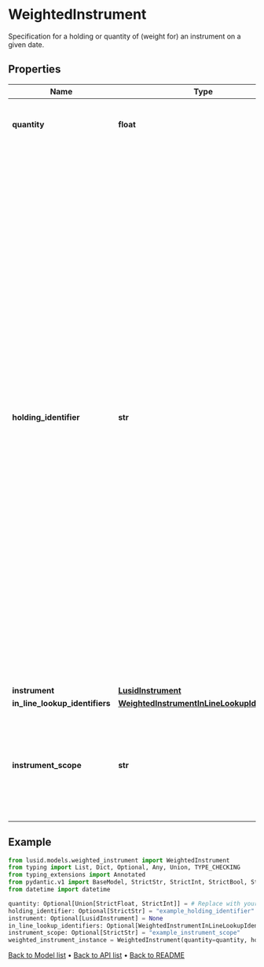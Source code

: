 # WeightedInstrument

Specification for a holding or quantity of (weight for) an instrument on a given date.
## Properties
Name | Type | Description | Notes
------------ | ------------- | ------------- | -------------
**quantity** | **float** | The quantity of the instrument that is owned. | [optional] 
**holding_identifier** | **str** | Identifier for the instrument.  For a single, unique trade or transaction this can be thought of as equivalent to the transaction identifier, or  a composite of the sub-holding keys for a regular sub-holding. When there are multiple transactions sharing the same underlying instrument  such as purchase of shares on multiple dates where tax implications are different this would not be the case.    In an inlined aggregation request if this is wanted to identify a line item, it can be specified in the set of aggregation keys given on the aggregation  request that accompanies the set of weighted instruments. | [optional] 
**instrument** | [**LusidInstrument**](LusidInstrument.md) |  | [optional] 
**in_line_lookup_identifiers** | [**WeightedInstrumentInLineLookupIdentifiers**](WeightedInstrumentInLineLookupIdentifiers.md) |  | [optional] 
**instrument_scope** | **str** | The scope in which to resolve the instrument, if no inlined definition is provided.  If left empty, the default scope will be used. | [optional] 
## Example

```python
from lusid.models.weighted_instrument import WeightedInstrument
from typing import List, Dict, Optional, Any, Union, TYPE_CHECKING
from typing_extensions import Annotated
from pydantic.v1 import BaseModel, StrictStr, StrictInt, StrictBool, StrictFloat, StrictBytes, Field, validator, ValidationError, conlist, constr
from datetime import datetime

quantity: Optional[Union[StrictFloat, StrictInt]] = # Replace with your value
holding_identifier: Optional[StrictStr] = "example_holding_identifier"
instrument: Optional[LusidInstrument] = None
in_line_lookup_identifiers: Optional[WeightedInstrumentInLineLookupIdentifiers] = # Replace with your value
instrument_scope: Optional[StrictStr] = "example_instrument_scope"
weighted_instrument_instance = WeightedInstrument(quantity=quantity, holding_identifier=holding_identifier, instrument=instrument, in_line_lookup_identifiers=in_line_lookup_identifiers, instrument_scope=instrument_scope)

```

[Back to Model list](../README.md#documentation-for-models) &#8226; [Back to API list](../README.md#documentation-for-api-endpoints) &#8226; [Back to README](../README.md)


